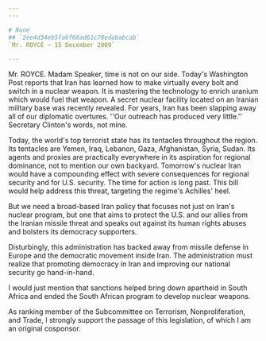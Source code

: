 ```yaml
---
---

# None
## `2ee4d34eb5fa6f68ad61c78edababcab`
`Mr. ROYCE — 15 December 2009`

---
```



Mr. ROYCE. Madam Speaker, time is not on our side. Today's Washington 
Post reports that Iran has learned how to make virtually every bolt and 
switch in a nuclear weapon. It is mastering the technology to enrich 
uranium which would fuel that weapon. A secret nuclear facility located 
on an Iranian military base was recently revealed. For years, Iran has 
been slapping away all of our diplomatic overtures. ''Our outreach has 
produced very little.'' Secretary Clinton's words, not mine.

Today, the world's top terrorist state has its tentacles throughout 
the region. Its tentacles are Yemen, Iraq, Lebanon, Gaza, Afghanistan, 
Syria, Sudan. Its agents and proxies are practically everywhere in its 
aspiration for regional dominance, not to mention our own backyard. 
Tomorrow's nuclear Iran would have a compounding effect with severe 
consequences for regional security and for U.S. security. The time for 
action is long past. This bill would help address this threat, 
targeting the regime's Achilles' heel.

But we need a broad-based Iran policy that focuses not just on Iran's 
nuclear program, but one that aims to protect the U.S. and our allies 
from the Iranian missile threat and speaks out against its human rights 
abuses and bolsters its democracy supporters.

Disturbingly, this administration has backed away from missile 
defense in Europe and the democratic movement inside Iran. The 
administration must realize that promoting democracy in Iran and 
improving our national security go hand-in-hand.

I would just mention that sanctions helped bring down apartheid in 
South Africa and ended the South African program to develop nuclear 
weapons.

As ranking member of the Subcommittee on Terrorism, Nonproliferation, 
and Trade, I strongly support the passage of this legislation, of which 
I am an original cosponsor.